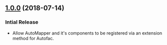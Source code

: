 ## [1.0.0](https://www.nuget.org/packages/AutoMapper.Extensions.Autofac.DependencyInjection/1.0.0) (2018-07-14)

### Intial Release

* Allow AutoMapper and it's components to be registered via an extension method for Autofac.